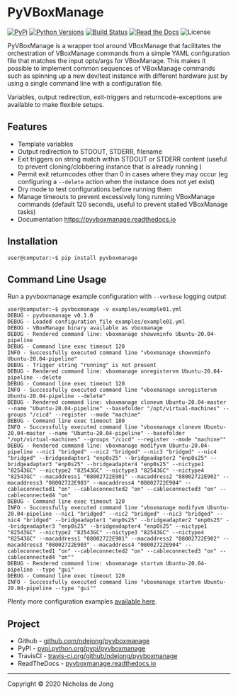 # PyVBoxManage
[![PyPi](https://img.shields.io/pypi/v/pyvboxmanage.svg)](https://pypi.python.org/pypi/pyvboxmanage/)
[![Python Versions](https://img.shields.io/pypi/pyversions/pyvboxmanage.svg)](https://github.com/ndejong/pyvboxmanage/)
[![Build Status](https://api.travis-ci.org/ndejong/pyvboxmanage.svg?branch=master)](https://travis-ci.org/ndejong/pyvboxmanage/)
[![Read the Docs](https://img.shields.io/readthedocs/pyvboxmanage)](https://pyvboxmanage.readthedocs.io)
![License](https://img.shields.io/github/license/ndejong/pyvboxmanage.svg)

PyVBoxManage is a wrapper tool around VBoxManage that facilitates the orchestration of VBoxManage commands from a
simple YAML configuration file that matches the input opts/args for VBoxManage.  This makes it possible to
implement common sequences of VBoxManage commands such as spinning up a new dev/test instance with different
hardware just by using a single command line with a configuration file.

Variables, output redirection, exit-triggers and returncode-exceptions are available to make flexible setups.

## Features
* Template variables
* Output redirection to STDOUT, STDERR, filename
* Exit triggers on string match within STDOUT or STDERR content (useful to prevent cloning/clobbering instance that is already running )
* Permit exit returncodes other than 0 in cases where they may occur (eg configuring a `--delete` action when the instance does not yet exist) 
* Dry mode to test configurations before running them
* Manage timeouts to prevent excessively long running VBoxManage commands (default 120 seconds, useful to prevent stalled VBoxManage tasks)
* Documentation https://pyvboxmanage.readthedocs.io

## Installation
```shell
user@computer:~$ pip install pyvboxmanage
```

## Command Line Usage
Run a pyvboxmanage example configuration with `--verbose` logging output
```shell
user@computer:~$ pyvboxmanage -v examples/example01.yml 
DEBUG - pyvboxmanage v0.1.0
DEBUG - Loaded configuration_file examples/example01.yml
DEBUG - VBoxManage binary available as vboxmanage
DEBUG - Rendered command line: vboxmanage showvminfo Ubuntu-20.04-pipeline
DEBUG - Command line exec timeout 120
INFO - Successfully executed command line "vboxmanage showvminfo Ubuntu-20.04-pipeline"
DEBUG - Trigger string "running" is not present
DEBUG - Rendered command line: vboxmanage unregistervm Ubuntu-20.04-pipeline --delete
DEBUG - Command line exec timeout 120
INFO - Successfully executed command line "vboxmanage unregistervm Ubuntu-20.04-pipeline --delete"
DEBUG - Rendered command line: vboxmanage clonevm Ubuntu-20.04-master --name "Ubuntu-20.04-pipeline" --basefolder "/opt/virtual-machines" --groups "/cicd" --register --mode "machine"
DEBUG - Command line exec timeout 180
INFO - Successfully executed command line "vboxmanage clonevm Ubuntu-20.04-master --name "Ubuntu-20.04-pipeline" --basefolder "/opt/virtual-machines" --groups "/cicd" --register --mode "machine""
DEBUG - Rendered command line: vboxmanage modifyvm Ubuntu-20.04-pipeline --nic1 "bridged" --nic2 "bridged" --nic3 "bridged" --nic4 "bridged" --bridgeadapter1 "enp0s25" --bridgeadapter2 "enp0s25" --bridgeadapter3 "enp0s25" --bridgeadapter4 "enp0s25" --nictype1 "82543GC" --nictype2 "82543GC" --nictype3 "82543GC" --nictype4 "82543GC" --macaddress1 "08002722E901" --macaddress2 "08002722E902" --macaddress3 "08002722E903" --macaddress4 "08002722E904" --cableconnected1 "on" --cableconnected2 "on" --cableconnected3 "on" --cableconnected4 "on"
DEBUG - Command line exec timeout 120
INFO - Successfully executed command line "vboxmanage modifyvm Ubuntu-20.04-pipeline --nic1 "bridged" --nic2 "bridged" --nic3 "bridged" --nic4 "bridged" --bridgeadapter1 "enp0s25" --bridgeadapter2 "enp0s25" --bridgeadapter3 "enp0s25" --bridgeadapter4 "enp0s25" --nictype1 "82543GC" --nictype2 "82543GC" --nictype3 "82543GC" --nictype4 "82543GC" --macaddress1 "08002722E901" --macaddress2 "08002722E902" --macaddress3 "08002722E903" --macaddress4 "08002722E904" --cableconnected1 "on" --cableconnected2 "on" --cableconnected3 "on" --cableconnected4 "on""
DEBUG - Rendered command line: vboxmanage startvm Ubuntu-20.04-pipeline --type "gui"
DEBUG - Command line exec timeout 120
INFO - Successfully executed command line "vboxmanage startvm Ubuntu-20.04-pipeline --type "gui""
```

Plenty more configuration examples [available here](https://pyvboxmanage.readthedocs.io/en/latest/docs/configuration-examples/).

## Project
* Github - [github.com/ndejong/pyvboxmanage](https://github.com/ndejong/pyvboxmanage)
* PyPI - [pypi.python.org/pypi/pyvboxmanage](https://pypi.python.org/pypi/pyvboxmanage/)
* TravisCI - [travis-ci.org/github/ndejong/pyvboxmanage](https://travis-ci.org/github/ndejong/pyvboxmanage)
* ReadTheDocs - [pyvboxmanage.readthedocs.io](https://pyvboxmanage.readthedocs.io)

---
Copyright &copy; 2020 Nicholas de Jong
